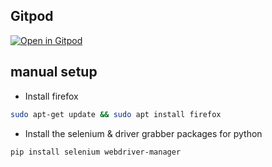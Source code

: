 ## Gitpod

[![Open in Gitpod](https://gitpod.io/button/open-in-gitpod.svg)](https://gitpod.io/#https://github.com/ahimico/selenium)


## manual setup

- Install firefox

```bash
sudo apt-get update && sudo apt install firefox
```

- Install the selenium & driver grabber packages for python

```bash
pip install selenium webdriver-manager
```
